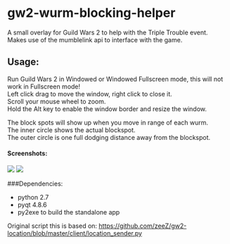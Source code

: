 # gw2-wurm-blocking-helper

A small overlay for Guild Wars 2 to help with the Triple Trouble event.  
Makes use of the mumblelink api to interface with the game.

## Usage:

Run Guild Wars 2 in Windowed or Windowed Fullscreen mode, this will not work in Fullscreen mode!  
Left click drag to move the window, right click to close it.  
Scroll your mouse wheel to zoom.  
Hold the Alt key to enable the window border and resize the window.  
  
The block spots will show up when you move in range of each wurm.  
The inner circle shows the actual blockspot.  
The outer circle is one full dodging distance away from the blockspot.  

#### Screenshots:
![](http://i.imgur.com/iTIivhM.png)
![](http://i.imgur.com/uzam0JV.png)  

###Dependencies:
* python 2.7
* pyqt 4.8.6
* py2exe to build the standalone app

Original script this is based on:
https://github.com/zeeZ/gw2-location/blob/master/client/location_sender.py
